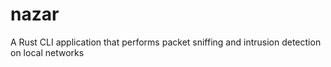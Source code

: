 # nazar
A Rust CLI application that performs packet sniffing and intrusion detection on local networks
